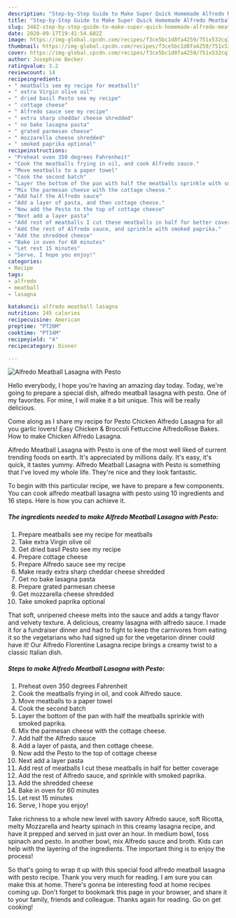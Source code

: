 ```yaml
---
description: "Step-by-Step Guide to Make Super Quick Homemade Alfredo Meatball Lasagna with Pesto"
title: "Step-by-Step Guide to Make Super Quick Homemade Alfredo Meatball Lasagna with Pesto"
slug: 3482-step-by-step-guide-to-make-super-quick-homemade-alfredo-meatball-lasagna-with-pesto
date: 2020-09-17T19:41:54.682Z
image: https://img-global.cpcdn.com/recipes/f3ce5bc1d8fa4259/751x532cq70/alfredo-meatball-lasagna-with-pesto-recipe-main-photo.jpg
thumbnail: https://img-global.cpcdn.com/recipes/f3ce5bc1d8fa4259/751x532cq70/alfredo-meatball-lasagna-with-pesto-recipe-main-photo.jpg
cover: https://img-global.cpcdn.com/recipes/f3ce5bc1d8fa4259/751x532cq70/alfredo-meatball-lasagna-with-pesto-recipe-main-photo.jpg
author: Josephine Becker
ratingvalue: 3.2
reviewcount: 14
recipeingredient:
- " meatballs see my recipe for meatballs"
- " extra Virgin olive oil"
- " dried basil Pesto see my recipe"
- " cottage cheese"
- " Alfredo sauce see my recipe"
- " extra sharp cheddar cheese shredded"
- " no bake lasagna pasta"
- " grated parmesan cheese"
- " mozzarella cheese shredded"
- " smoked paprika optional"
recipeinstructions:
- "Preheat oven 350 degrees Fahrenheit"
- "Cook the meatballs frying in oil, and cook Alfredo sauce."
- "Move meatballs to a paper towel"
- "Cook the second batch"
- "Layer the bottom of the pan with half the meatballs sprinkle with smoked paprika."
- "Mix the parmesan cheese with the cottage cheese."
- "Add half the Alfredo sauce"
- "Add a layer of pasta, and then cottage cheese."
- "Now add the Pesto to the top of cottage cheese"
- "Next add a layer pasta"
- "Add rest of meatballs I cut these meatballs in half for better coverage"
- "Add the rest of Alfredo sauce, and sprinkle with smoked paprika."
- "Add the shredded cheese"
- "Bake in oven for 60 minutes"
- "Let rest 15 minutes"
- "Serve, I hope you enjoy!"
categories:
- Recipe
tags:
- alfredo
- meatball
- lasagna

katakunci: alfredo meatball lasagna 
nutrition: 245 calories
recipecuisine: American
preptime: "PT20M"
cooktime: "PT34M"
recipeyield: "4"
recipecategory: Dinner

---
```



![Alfredo Meatball Lasagna with Pesto](https://img-global.cpcdn.com/recipes/f3ce5bc1d8fa4259/751x532cq70/alfredo-meatball-lasagna-with-pesto-recipe-main-photo.jpg)

Hello everybody, I hope you're having an amazing day today. Today, we're going to prepare a special dish, alfredo meatball lasagna with pesto. One of my favorites. For mine, I will make it a bit unique. This will be really delicious.

Come along as I share my recipe for Pesto Chicken Alfredo Lasagna for all you garlic lovers! Easy Chicken &amp; Broccoli Fettuccine AlfredoRose Bakes. How to make Chicken Alfredo Lasagna.

Alfredo Meatball Lasagna with Pesto is one of the most well liked of current trending foods on earth. It's appreciated by millions daily. It's easy, it's quick, it tastes yummy. Alfredo Meatball Lasagna with Pesto is something that I've loved my whole life. They're nice and they look fantastic.


To begin with this particular recipe, we have to prepare a few components. You can cook alfredo meatball lasagna with pesto using 10 ingredients and 16 steps. Here is how you can achieve it.

<!--inarticleads1-->

##### The ingredients needed to make Alfredo Meatball Lasagna with Pesto:

1. Prepare  meatballs see my recipe for meatballs
1. Take  extra Virgin olive oil
1. Get  dried basil Pesto see my recipe
1. Prepare  cottage cheese
1. Prepare  Alfredo sauce see my recipe
1. Make ready  extra sharp cheddar cheese shredded
1. Get  no bake lasagna pasta
1. Prepare  grated parmesan cheese
1. Get  mozzarella cheese shredded
1. Take  smoked paprika optional


That soft, unripened cheese melts into the sauce and adds a tangy flavor and velvety texture. A delicious, creamy lasagna with alfredo sauce. I made it for a fundraiser dinner and had to fight to keep the carnivores from eating it so the vegetarians who had signed up for the vegetarion dinner could have it! Our Alfredo Florentine Lasagna recipe brings a creamy twist to a classic Italian dish. 

<!--inarticleads2-->

##### Steps to make Alfredo Meatball Lasagna with Pesto:

1. Preheat oven 350 degrees Fahrenheit
1. Cook the meatballs frying in oil, and cook Alfredo sauce.
1. Move meatballs to a paper towel
1. Cook the second batch
1. Layer the bottom of the pan with half the meatballs sprinkle with smoked paprika.
1. Mix the parmesan cheese with the cottage cheese.
1. Add half the Alfredo sauce
1. Add a layer of pasta, and then cottage cheese.
1. Now add the Pesto to the top of cottage cheese
1. Next add a layer pasta
1. Add rest of meatballs I cut these meatballs in half for better coverage
1. Add the rest of Alfredo sauce, and sprinkle with smoked paprika.
1. Add the shredded cheese
1. Bake in oven for 60 minutes
1. Let rest 15 minutes
1. Serve, I hope you enjoy!


Take richness to a whole new level with savory Alfredo sauce, soft Ricotta, melty Mozzarella and hearty spinach in this creamy lasagna recipe, and have it prepped and served in just over an hour. In medium bowl, toss spinach and pesto. In another bowl, mix Alfredo sauce and broth. Kids can help with the layering of the ingredients. The important thing is to enjoy the process! 

So that's going to wrap it up with this special food alfredo meatball lasagna with pesto recipe. Thank you very much for reading. I am sure you can make this at home. There's gonna be interesting food at home recipes coming up. Don't forget to bookmark this page in your browser, and share it to your family, friends and colleague. Thanks again for reading. Go on get cooking!
